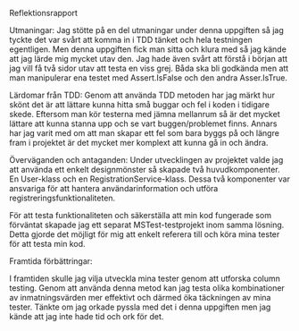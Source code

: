 Reflektionsrapport 
 

Utmaningar: Jag stötte på en del utmaningar under denna uppgiften så jag tyckte det var svårt att komma in i TDD tänket och hela testningen egentligen. Men denna uppgiften fick man sitta och klura med så jag kände att jag lärde mig mycket utav den. Jag hade även svårt att förstå i början att jag vill få två sidor utav att testa en viss grej. Båda ska bli godkända men att man manipulerar ena testet med Assert.IsFalse och den andra Asser.IsTrue.  

  

Lärdomar från TDD: Genom att använda TDD metoden har jag märkt hur skönt det är att lättare kunna hitta små buggar och fel i koden i tidigare skede. Eftersom man kör testerna med jämna mellanrum så är det mycket lättare att kunna stanna upp och se vart buggen/problemet finns. Annars har jag varit med om att man skapar ett fel som bara byggs på och längre fram i projektet är det mycket mer komplext att kunna gå in och ändra.  

  

Överväganden och antaganden: Under utvecklingen av projektet valde jag att använda ett enkelt designmönster så skapade två huvudkomponenter. En User-klass och en RegistrationService-klass. Dessa två komponenter var ansvariga för att hantera användarinformation och utföra registreringsfunktionaliteten. 

För att testa funktionaliteten och säkerställa att min kod fungerade som förväntat skapade jag ett separat MSTest-testprojekt inom samma lösning. Detta gjorde det möjligt för mig att enkelt referera till och köra mina tester för att testa min kod. 

  

Framtida förbättringar: 

I framtiden skulle jag vilja utveckla mina tester genom att utforska column testing. Genom att använda denna metod kan jag testa olika kombinationer av inmatningsvärden mer effektivt och därmed öka täckningen av mina tester. Tänkte om jag orkade pyssla med det i denna uppgiften men jag kände att jag inte hade tid och ork för det. 
